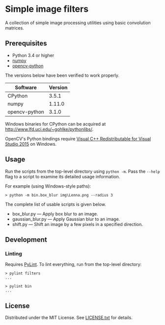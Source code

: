 Simple image filters
====================

A collection of simple image processing utilities using basic convolution
matrices.

Prerequisites
-------------

* Python 3.4 or higher
* [numpy]
* [opencv-python]

The versions below have been verified to work properly.

| Software      | Version
| ------------- | -------
| CPython       | 3.5.1
| numpy         | 1.11.0
| opencv-python | 3.1.0

[numpy]: http://www.numpy.org/
[opencv-python]: http://opencv.org/

Windows binaries for CPython can be acquired at
http://www.lfd.uci.edu/~gohlke/pythonlibs/.

OpenCV's Python bindings require [Visual C++ Redistributable for Visual Studio
2015] on Windows.

[Visual C++ Redistributable for Visual Studio 2015]: https://www.microsoft.com/en-us/download/details.aspx?id=48145

Usage
-----

Run the scripts from the top-level directory using `python -m`.
Pass the `--help` flag to a script to examine its detailed usage information.

For example (using Windows-style paths):

    > python -m bin.box_blur img\Lenna.png --radius 3

The complete list of usable scripts is given below.

* box_blur.py &mdash; Apply box blur to an image.
* gaussian_blur.py &mdash; Apply Gaussian blur to an image.
* shift.py &mdash; Shift an image by a few pixels in a specified direction.

Development
-----------

### Linting

Requires [PyLint].
To lint everything, run from the top-level directory:

    > pylint filters
    ...

    > pylint bin
    ...

[PyLint]: https://www.pylint.org/

License
-------

Distributed under the MIT License.
See [LICENSE.txt] for details.

[LICENSE.txt]: LICENSE.txt
